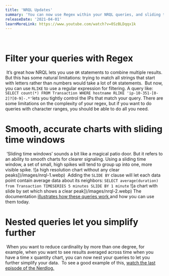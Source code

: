```yaml
---
title: 'NRQL Updates'
summary: 'You can now use Regex within your NRQL queries, and sliding time windows'
releaseDate: '2021-04-01'
learnMoreLink: https://www.youtube.com/watch?v=0SzBLDqqx1k
---
```


​
​

# Filter your queries with Regex

​
It’s great how NRQL lets you use `OR` statements to combine multiple results. But this has some natural limitations: trying to match all strings that start with letters rather than numbers would take a lot of `OR` statements.
​
But now, you can use `RLIKE` to use a regular expression for filtering. A query like:
​
`SELECT count(*) FROM Transaction WHERE hostname RLIKE 'ip-10-351-[0-2]?[0-9]-.*'`
​
lets you tightly control the IPs that match your query. There are some limitations on the complexity of your regex, but if you want to do queries with character ranges, you should be able to do all you need.
​
​

# Smooth, accurate charts with sliding time windows

​
‘Sliding time windows’ sounds a bit like a magical patio door. But it refers to an ability to smooth charts for clearer signaling. Using a sliding time window, a set of small, high spikes will tend to group up into one, more visible spike.
![a high resolution chart without any clear peaks])/images/nrql-1.webp)
​
Adding the `SLIDE BY` clause will let each data point contain average data about its neighbors:
​
`SELECT average(duration) from Transaction TIMESERIES 5 minutes SLIDE BY 1 minute`
![a chart with slide by set which shows a clear peak])/images/nrql-2.webp)
The documentation [illustrates how these queries work ](https://docs.newrelic.com/docs/query-your-data/nrql-new-relic-query-language/nrql-query-tutorials/create-smoother-charts-sliding-windows/)and how you can use them today.
​
​

# Nested queries let you simplify further

​
When you want to reduce cardinality by more than one degree, for example, when you want to see results averaged across time when you have a time x quantity chart, you can now nest your queries to let you further simplify your data.
​
To see a good example of this, [watch the last episode of the Nerdlog.](https://www.youtube.com/watch?v=0SzBLDqqx1k)
